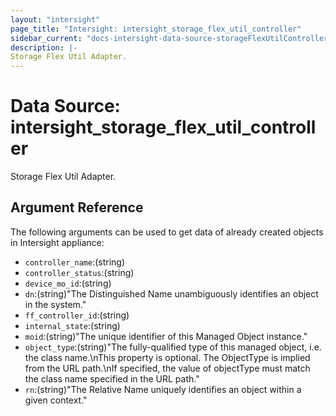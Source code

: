 ```yaml
---
layout: "intersight"
page_title: "Intersight: intersight_storage_flex_util_controller"
sidebar_current: "docs-intersight-data-source-storageFlexUtilController"
description: |-
Storage Flex Util Adapter.
---
```


# Data Source: intersight_storage_flex_util_controller
Storage Flex Util Adapter.
## Argument Reference
The following arguments can be used to get data of already created objects in Intersight appliance:
* `controller_name`:(string)
* `controller_status`:(string)
* `device_mo_id`:(string)
* `dn`:(string)"The Distinguished Name unambiguously identifies an object in the system."
* `ff_controller_id`:(string)
* `internal_state`:(string)
* `moid`:(string)"The unique identifier of this Managed Object instance."
* `object_type`:(string)"The fully-qualified type of this managed object, i.e. the class name.\nThis property is optional. The ObjectType is implied from the URL path.\nIf specified, the value of objectType must match the class name specified in the URL path."
* `rn`:(string)"The Relative Name uniquely identifies an object within a given context."
